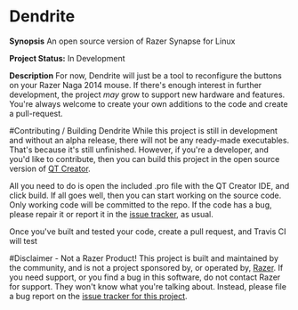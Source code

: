 # Dendrite

**Synopsis**
An open source version of Razer Synapse for Linux

**Project Status:** In Development

**Description**
For now, Dendrite will just be a tool to reconfigure the buttons on your Razer Naga 2014 mouse. If there's enough interest in further development, the project *may* grow to support new hardware and features. You're always welcome to create your own additions to the code and create a pull-request.

#Contributing / Building Dendrite
While this project is still in development and without an alpha release, there will not be any ready-made executables. That's because it's still unfinished. However, if you're a developer, and you'd like to contribute, then you can build this project in the open source version of [QT Creator](https://www.qt.io/download-open-source/).

All you need to do is open the included .pro file with the QT Creator IDE, and click build. If all goes well, then you can start working on the source code. Only working code will be committed to the repo. If the code has a bug, please repair it or report it in the [issue tracker](issues), as usual.

Once you've built and tested your code, create a pull request, and Travis CI will test 

#Disclaimer - Not a Razer Product!
This project is built and maintained by the community, and is not a project sponsored by, or operated by, [Razer](https://razerzone.com). If you need support, or you find a bug in this software, do not contact Razer for support. They won't know what you're talking about. Instead, please file a bug report on the [issue tracker for this project](https://github.com/cozylife/dendrite/issues).
